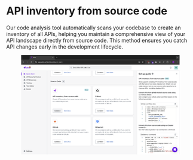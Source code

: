 # API inventory from source code

Our code analysis tool automatically scans your codebase to create an inventory of all APIs, helping you maintain a comprehensive view of your API landscape directly from source code. This method ensures you catch API changes early in the development lifecycle.

<figure><img src="../../.gitbook/assets/image (5).png" alt=""><figcaption></figcaption></figure>
